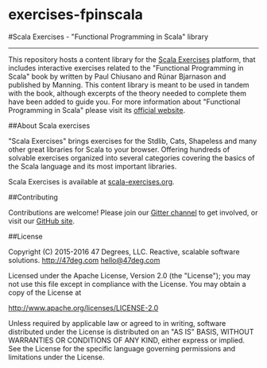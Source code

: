 # exercises-fpinscala

#Scala Exercises - "Functional Programming in Scala" library

------------------------

This repository hosts a content library for the [Scala Exercises](https://www.scala-exercises.org/) platform, that includes interactive exercises related to the "Functional Programming in Scala" book by written by Paul Chiusano and Rúnar Bjarnason and published by Manning.
This content library is meant to be used in tandem with the book, although excerpts of the theory needed to complete them have been added to guide you. For more information about "Functional Programming in Scala" please visit its [official website](https://www.manning.com/books/functional-programming-in-scala).

##About Scala exercises

"Scala Exercises" brings exercises for the Stdlib, Cats, Shapeless and many other great libraries for Scala to your browser. Offering hundreds of solvable exercises organized into several categories covering the basics of the Scala language and its most important libraries.

Scala Exercises is available at [scala-exercises.org](https://scala-exercises.org).

##Contributing

Contributions are welcome! Please join our [Gitter channel](https://gitter.im/scala-exercises/scala-exercises)
to get involved, or visit our [GitHub site](https://github.com/scala-exercises).

##License

Copyright (C) 2015-2016 47 Degrees, LLC.
Reactive, scalable software solutions.
http://47deg.com
hello@47deg.com

Licensed under the Apache License, Version 2.0 (the "License");
you may not use this file except in compliance with the License.
You may obtain a copy of the License at

http://www.apache.org/licenses/LICENSE-2.0

Unless required by applicable law or agreed to in writing, software
distributed under the License is distributed on an "AS IS" BASIS,
WITHOUT WARRANTIES OR CONDITIONS OF ANY KIND, either express or implied.
See the License for the specific language governing permissions and
limitations under the License.